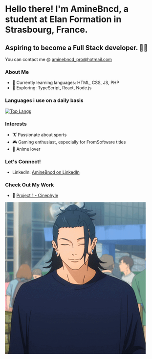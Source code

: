 
# Hello there! I'm AmineBncd, a student at Elan Formation in Strasbourg, France. 

## Aspiring to become a Full Stack developer. 👨‍💻

You can contact me @  aminebncd_pro@hotmail.com

### About Me
- 🌱 Currently learning languages: HTML, CSS, JS, PHP
- 🚀 Exploring: TypeScript, React, Node.js

### Languages i use on a daily basis
[![Top Langs](https://github-readme-stats.vercel.app/api/top-langs/?username=Aminebncd&layout=donut)](https://github.com/Aminebcnd/github-readme-stats)


### Interests
- 🏋️ Passionate about sports
- 🎮 Gaming enthusiast, especially for FromSoftware titles
- 🎌 Anime lover

### Let's Connect!
- LinkedIn: [AmineBncd on LinkedIn](https://www.linkedin.com/in/mohamed-amine-bounachada-9a2819200/)

### Check Out My Work
- 🚀 [Project 1 - Cinephyle](https://github.com/Aminebncd/Cinephyle)

![Cover](https://github.com/Aminebncd/Aminebncd/blob/main/img/yo.gif)
